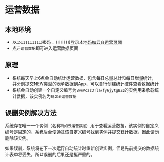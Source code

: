 # 运营数据

## 本地环境
- 以`15111111111`(密码：11111111)登录本地[码如云自运营页面](http://console.local.mryqr.com/management/my-apps)
- 点击`运营数据`即可进入运营数据页面

## 原理

- 系统每天早上6点会自动统计运营数据，包含每日总量总计和每日增量统计，并分别提交NEW类型的表单数据到App，可以自行创建统计控件查看数据统计
- 系统会自动创建一个自定义编号为`BvuVczz3Tlaxfy6jytgBZQ`的实例用来承载统计数据，该实例名为`码如云运营数据`

## 误删实例解决方法

系统存在唯一一个实例（名称`码如云运营数据`）用于查看运营数据，该实例的自定义编号是固定的，系统后台便通过该自定义编号找到实例并提交统计数据，因此请勿删除该实例。

如果误删，系统将在下一次运行自动统计时重新创建实例，但是先前提交的数据统计表单将丢失，所以误删的后果还是挺严重的。

